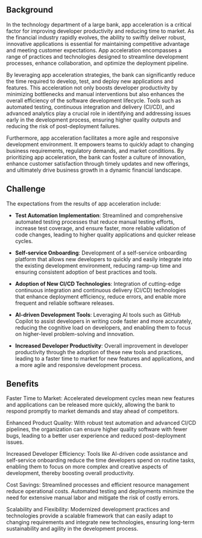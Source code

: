 ## Background
In the technology department of a large bank, app acceleration is a critical factor for improving developer productivity and reducing time to market. As the financial industry rapidly evolves, the ability to swiftly deliver robust, innovative applications is essential for maintaining competitive advantage and meeting customer expectations. App acceleration encompasses a range of practices and technologies designed to streamline development processes, enhance collaboration, and optimize the deployment pipeline.

By leveraging app acceleration strategies, the bank can significantly reduce the time required to develop, test, and deploy new applications and features. This acceleration not only boosts developer productivity by minimizing bottlenecks and manual interventions but also enhances the overall efficiency of the software development lifecycle. Tools such as automated testing, continuous integration and delivery (CI/CD), and advanced analytics play a crucial role in identifying and addressing issues early in the development process, ensuring higher quality outputs and reducing the risk of post-deployment failures.

Furthermore, app acceleration facilitates a more agile and responsive development environment. It empowers teams to quickly adapt to changing business requirements, regulatory demands, and market conditions. By prioritizing app acceleration, the bank can foster a culture of innovation, enhance customer satisfaction through timely updates and new offerings, and ultimately drive business growth in a dynamic financial landscape.

## Challenge
The expectations from the results of app acceleration include:

- **Test Automation Implementation**: Streamlined and comprehensive automated testing processes that reduce manual testing efforts, increase test coverage, and ensure faster, more reliable validation of code changes, leading to higher quality applications and quicker release cycles.

- **Self-service Onboarding**: Development of a self-service onboarding platform that allows new developers to quickly and easily integrate into the existing development environment, reducing ramp-up time and ensuring consistent adoption of best practices and tools.

- **Adoption of New CI/CD Technologies**: Integration of cutting-edge continuous integration and continuous delivery (CI/CD) technologies that enhance deployment efficiency, reduce errors, and enable more frequent and reliable software releases.

- **AI-driven Development Tools**: Leveraging AI tools such as GitHub Copilot to assist developers in writing code faster and more accurately, reducing the cognitive load on developers, and enabling them to focus on higher-level problem-solving and innovation.

- **Increased Developer Productivity**: Overall improvement in developer productivity through the adoption of these new tools and practices, leading to a faster time to market for new features and applications, and a more agile and responsive development process.

## Benefits
Faster Time to Market: Accelerated development cycles mean new features and applications can be released more quickly, allowing the bank to respond promptly to market demands and stay ahead of competitors.

Enhanced Product Quality: With robust test automation and advanced CI/CD pipelines, the organization can ensure higher quality software with fewer bugs, leading to a better user experience and reduced post-deployment issues.

Increased Developer Efficiency: Tools like AI-driven code assistance and self-service onboarding reduce the time developers spend on routine tasks, enabling them to focus on more complex and creative aspects of development, thereby boosting overall productivity.

Cost Savings: Streamlined processes and efficient resource management reduce operational costs. Automated testing and deployments minimize the need for extensive manual labor and mitigate the risk of costly errors.

Scalability and Flexibility: Modernized development practices and technologies provide a scalable framework that can easily adapt to changing requirements and integrate new technologies, ensuring long-term sustainability and agility in the development process.
